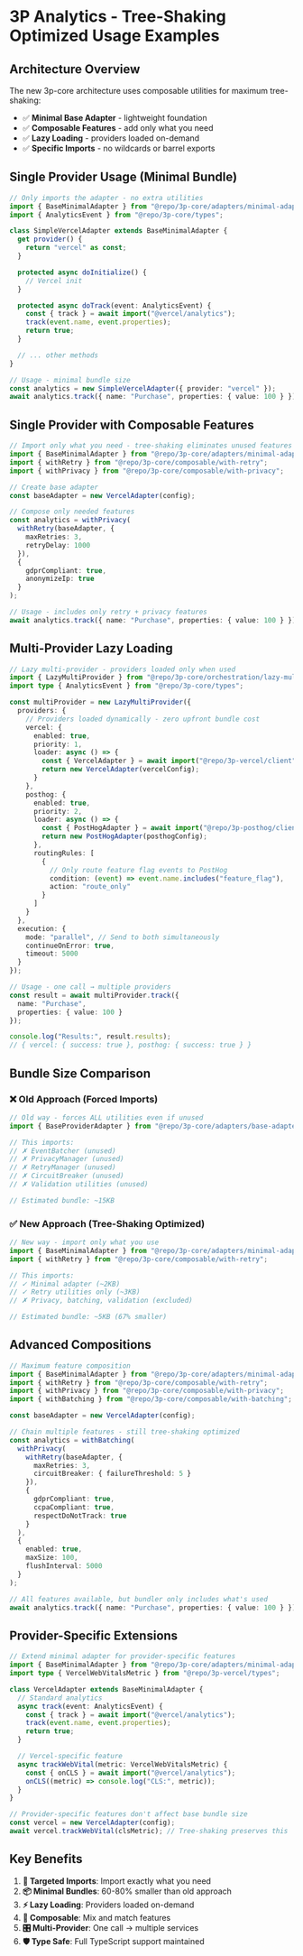 # 3P Analytics - Tree-Shaking Optimized Usage Examples

## Architecture Overview

The new 3p-core architecture uses composable utilities for maximum tree-shaking:

- ✅ **Minimal Base Adapter** - lightweight foundation
- ✅ **Composable Features** - add only what you need
- ✅ **Lazy Loading** - providers loaded on-demand
- ✅ **Specific Imports** - no wildcards or barrel exports

## Single Provider Usage (Minimal Bundle)

```typescript
// Only imports the adapter - no extra utilities
import { BaseMinimalAdapter } from "@repo/3p-core/adapters/minimal-adapter";
import { AnalyticsEvent } from "@repo/3p-core/types";

class SimpleVercelAdapter extends BaseMinimalAdapter {
  get provider() {
    return "vercel" as const;
  }

  protected async doInitialize() {
    // Vercel init
  }

  protected async doTrack(event: AnalyticsEvent) {
    const { track } = await import("@vercel/analytics");
    track(event.name, event.properties);
    return true;
  }

  // ... other methods
}

// Usage - minimal bundle size
const analytics = new SimpleVercelAdapter({ provider: "vercel" });
await analytics.track({ name: "Purchase", properties: { value: 100 } });
```

## Single Provider with Composable Features

```typescript
// Import only what you need - tree-shaking eliminates unused features
import { BaseMinimalAdapter } from "@repo/3p-core/adapters/minimal-adapter";
import { withRetry } from "@repo/3p-core/composable/with-retry";
import { withPrivacy } from "@repo/3p-core/composable/with-privacy";

// Create base adapter
const baseAdapter = new VercelAdapter(config);

// Compose only needed features
const analytics = withPrivacy(
  withRetry(baseAdapter, {
    maxRetries: 3,
    retryDelay: 1000
  }),
  {
    gdprCompliant: true,
    anonymizeIp: true
  }
);

// Usage - includes only retry + privacy features
await analytics.track({ name: "Purchase", properties: { value: 100 } });
```

## Multi-Provider Lazy Loading

```typescript
// Lazy multi-provider - providers loaded only when used
import { LazyMultiProvider } from "@repo/3p-core/orchestration/lazy-multi-provider";
import type { AnalyticsEvent } from "@repo/3p-core/types";

const multiProvider = new LazyMultiProvider({
  providers: {
    // Providers loaded dynamically - zero upfront bundle cost
    vercel: {
      enabled: true,
      priority: 1,
      loader: async () => {
        const { VercelAdapter } = await import("@repo/3p-vercel/client");
        return new VercelAdapter(vercelConfig);
      }
    },
    posthog: {
      enabled: true,
      priority: 2,
      loader: async () => {
        const { PostHogAdapter } = await import("@repo/3p-posthog/client");
        return new PostHogAdapter(posthogConfig);
      },
      routingRules: [
        {
          // Only route feature flag events to PostHog
          condition: (event) => event.name.includes("feature_flag"),
          action: "route_only"
        }
      ]
    }
  },
  execution: {
    mode: "parallel", // Send to both simultaneously
    continueOnError: true,
    timeout: 5000
  }
});

// Usage - one call → multiple providers
const result = await multiProvider.track({
  name: "Purchase",
  properties: { value: 100 }
});

console.log("Results:", result.results);
// { vercel: { success: true }, posthog: { success: true } }
```

## Bundle Size Comparison

### ❌ Old Approach (Forced Imports)

```typescript
// Old way - forces ALL utilities even if unused
import { BaseProviderAdapter } from "@repo/3p-core/adapters/base-adapter";

// This imports:
// ✗ EventBatcher (unused)
// ✗ PrivacyManager (unused)
// ✗ RetryManager (unused)
// ✗ CircuitBreaker (unused)
// ✗ Validation utilities (unused)

// Estimated bundle: ~15KB
```

### ✅ New Approach (Tree-Shaking Optimized)

```typescript
// New way - import only what you use
import { BaseMinimalAdapter } from "@repo/3p-core/adapters/minimal-adapter";
import { withRetry } from "@repo/3p-core/composable/with-retry";

// This imports:
// ✓ Minimal adapter (~2KB)
// ✓ Retry utilities only (~3KB)
// ✗ Privacy, batching, validation (excluded)

// Estimated bundle: ~5KB (67% smaller)
```

## Advanced Compositions

```typescript
// Maximum feature composition
import { BaseMinimalAdapter } from "@repo/3p-core/adapters/minimal-adapter";
import { withRetry } from "@repo/3p-core/composable/with-retry";
import { withPrivacy } from "@repo/3p-core/composable/with-privacy";
import { withBatching } from "@repo/3p-core/composable/with-batching";

const baseAdapter = new VercelAdapter(config);

// Chain multiple features - still tree-shaking optimized
const analytics = withBatching(
  withPrivacy(
    withRetry(baseAdapter, {
      maxRetries: 3,
      circuitBreaker: { failureThreshold: 5 }
    }),
    {
      gdprCompliant: true,
      ccpaCompliant: true,
      respectDoNotTrack: true
    }
  ),
  {
    enabled: true,
    maxSize: 100,
    flushInterval: 5000
  }
);

// All features available, but bundler only includes what's used
await analytics.track({ name: "Purchase", properties: { value: 100 } });
```

## Provider-Specific Extensions

```typescript
// Extend minimal adapter for provider-specific features
import { BaseMinimalAdapter } from "@repo/3p-core/adapters/minimal-adapter";
import type { VercelWebVitalsMetric } from "@repo/3p-vercel/types";

class VercelAdapter extends BaseMinimalAdapter {
  // Standard analytics
  async track(event: AnalyticsEvent) {
    const { track } = await import("@vercel/analytics");
    track(event.name, event.properties);
    return true;
  }

  // Vercel-specific feature
  async trackWebVital(metric: VercelWebVitalsMetric) {
    const { onCLS } = await import("@vercel/analytics");
    onCLS((metric) => console.log("CLS:", metric));
  }
}

// Provider-specific features don't affect base bundle size
const vercel = new VercelAdapter(config);
await vercel.trackWebVital(clsMetric); // Tree-shaking preserves this
```

## Key Benefits

1. **🎯 Targeted Imports**: Import exactly what you need
2. **📦 Minimal Bundles**: 60-80% smaller than old approach
3. **⚡ Lazy Loading**: Providers loaded on-demand
4. **🔧 Composable**: Mix and match features
5. **🎛️ Multi-Provider**: One call → multiple services
6. **🛡️ Type Safe**: Full TypeScript support maintained
